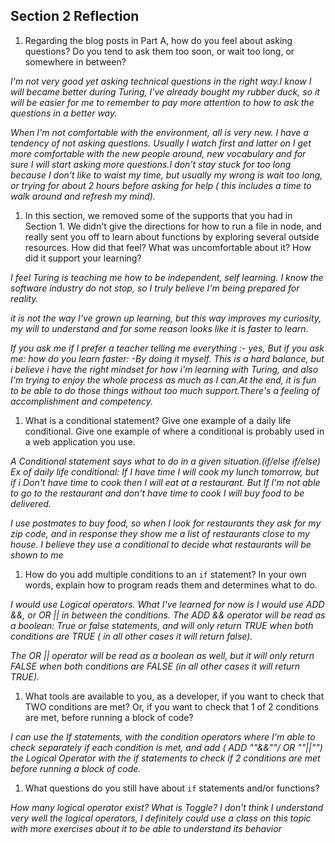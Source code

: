 ## Section 2 Reflection

1. Regarding the blog posts in Part A, how do you feel about asking questions? Do you tend to ask them too soon, or wait too long, or somewhere in between?

*I'm not very good yet asking technical questions in the right way.I know I will became better during Turing, I've already bought my rubber duck, so it will be easier for me to remember to pay more attention to how to ask the questions in a better way.*

*When I'm not comfortable with the environment, all is very new. I have a tendency of not asking questions. Usually I watch first and latter on I get more comfortable with the new people around, new vocabulary and for sure I will start asking more questions.I don't stay stuck for too long because I don't like to waist my time, but usually my wrong is wait too long, or trying for about 2 hours before asking for help ( this includes a time to walk around and refresh my mind).*   

1. In this section, we removed some of the supports that you had in Section 1. We didn't give the directions for how to run a file in node, and really sent you off to learn about functions by exploring several outside resources. How did that feel? What was uncomfortable about it? How did it support your learning?

*I feel Turing is teaching me how to be independent, self learning. I know the software industry do not stop, so I truly believe I'm being prepared for reality.*

*it is not the way I've grown up learning, but this way improves my curiosity, my will to understand and for some reason looks like it is faster to learn.*

*If you ask me if I prefer a teacher telling me everything :- yes, But if you ask me: how do you learn faster: -By doing it myself. This is a hard balance, but i believe i have the right mindset for how i'm learning with Turing, and also I'm trying to enjoy the whole process as much as I can.At the end, it is fun to be able to do those things without too much support.There's a feeling of accomplishment and competency.*   

1. What is a conditional statement? Give one example of a daily life conditional. Give one example of where a conditional is probably used in a web application you use.

*A Conditional statement says what to do in a given situation.(if/else if/else) Ex of daily life conditional: If I have time I will cook my lunch tomorrow, but if i Don't have time to cook then I will eat at a restaurant. But If I'm not able to go to the restaurant and don't have time to cook I will buy food to be delivered.*

*I use postmates to buy food, so when I look for restaurants they ask for my zip code, and in response they show me a list of restaurants close to my house. I believe they use a conditional to decide what restaurants will be shown to me*   

1. How do you add multiple conditions to an `if` statement? In your own words, explain how to program reads them and determines what to do.

*I would use Logical operators. What I've learned for now is I would use ADD &&, or OR || in between the conditions. The ADD && operator will be read as a boolean: True or false statements, and will only return TRUE when both conditions are TRUE ( in all other cases it will return false).*

*The OR || operator will be read as a boolean as well, but it will only return FALSE when both conditions are FALSE (in all other cases it will return TRUE).*

1. What tools are available to you, as a developer, if you want to check that TWO conditions are met? Or, if you want to check that 1 of 2 conditions are met, before running a block of code?

*I can use the If statements, with the condition operators where I'm able to check separately if each condition is met, and add ( ADD ""&&""/ OR ""||"") the Logical Operator with the if statements to check if 2 conditions are met before running a block of code.*

1. What questions do you still have about `if` statements and/or functions?

*How many logical operator exist?*
*What is Toggle?*
*I don't think I understand very well the logical operators, I definitely could use a class on this topic with more exercises about it to be able to understand its behavior*
